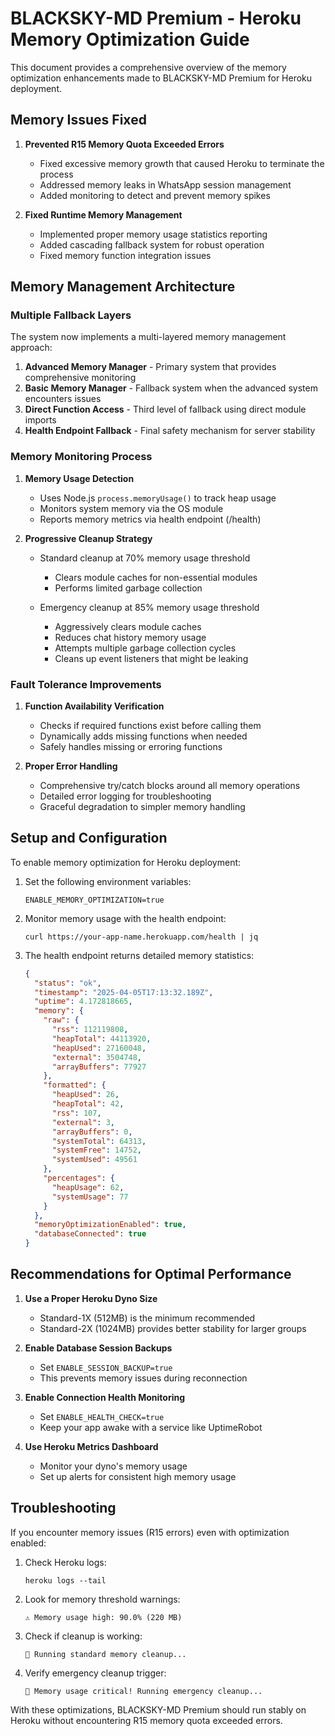 # BLACKSKY-MD Premium - Heroku Memory Optimization Guide

This document provides a comprehensive overview of the memory optimization enhancements made to BLACKSKY-MD Premium for Heroku deployment.

## Memory Issues Fixed

1. **Prevented R15 Memory Quota Exceeded Errors**
   - Fixed excessive memory growth that caused Heroku to terminate the process
   - Addressed memory leaks in WhatsApp session management
   - Added monitoring to detect and prevent memory spikes

2. **Fixed Runtime Memory Management**
   - Implemented proper memory usage statistics reporting
   - Added cascading fallback system for robust operation
   - Fixed memory function integration issues

## Memory Management Architecture

### Multiple Fallback Layers

The system now implements a multi-layered memory management approach:

1. **Advanced Memory Manager** - Primary system that provides comprehensive monitoring
2. **Basic Memory Manager** - Fallback system when the advanced system encounters issues
3. **Direct Function Access** - Third level of fallback using direct module imports
4. **Health Endpoint Fallback** - Final safety mechanism for server stability

### Memory Monitoring Process

1. **Memory Usage Detection**
   - Uses Node.js `process.memoryUsage()` to track heap usage
   - Monitors system memory via the OS module
   - Reports memory metrics via health endpoint (/health)

2. **Progressive Cleanup Strategy**
   - Standard cleanup at 70% memory usage threshold
     - Clears module caches for non-essential modules
     - Performs limited garbage collection
   
   - Emergency cleanup at 85% memory usage threshold
     - Aggressively clears module caches
     - Reduces chat history memory usage
     - Attempts multiple garbage collection cycles
     - Cleans up event listeners that might be leaking

### Fault Tolerance Improvements

1. **Function Availability Verification**
   - Checks if required functions exist before calling them
   - Dynamically adds missing functions when needed
   - Safely handles missing or erroring functions

2. **Proper Error Handling**
   - Comprehensive try/catch blocks around all memory operations
   - Detailed error logging for troubleshooting
   - Graceful degradation to simpler memory handling

## Setup and Configuration

To enable memory optimization for Heroku deployment:

1. Set the following environment variables:
   ```
   ENABLE_MEMORY_OPTIMIZATION=true
   ```

2. Monitor memory usage with the health endpoint:
   ```
   curl https://your-app-name.herokuapp.com/health | jq
   ```

3. The health endpoint returns detailed memory statistics:
   ```json
   {
     "status": "ok",
     "timestamp": "2025-04-05T17:13:32.189Z",
     "uptime": 4.172818665,
     "memory": {
       "raw": {
         "rss": 112119808,
         "heapTotal": 44113920,
         "heapUsed": 27160048,
         "external": 3504748,
         "arrayBuffers": 77927
       },
       "formatted": {
         "heapUsed": 26,
         "heapTotal": 42,
         "rss": 107,
         "external": 3,
         "arrayBuffers": 0,
         "systemTotal": 64313,
         "systemFree": 14752,
         "systemUsed": 49561
       },
       "percentages": {
         "heapUsage": 62,
         "systemUsage": 77
       }
     },
     "memoryOptimizationEnabled": true,
     "databaseConnected": true
   }
   ```

## Recommendations for Optimal Performance

1. **Use a Proper Heroku Dyno Size**
   - Standard-1X (512MB) is the minimum recommended
   - Standard-2X (1024MB) provides better stability for larger groups

2. **Enable Database Session Backups**
   - Set `ENABLE_SESSION_BACKUP=true` 
   - This prevents memory issues during reconnection

3. **Enable Connection Health Monitoring**
   - Set `ENABLE_HEALTH_CHECK=true`
   - Keep your app awake with a service like UptimeRobot

4. **Use Heroku Metrics Dashboard**
   - Monitor your dyno's memory usage
   - Set up alerts for consistent high memory usage

## Troubleshooting

If you encounter memory issues (R15 errors) even with optimization enabled:

1. Check Heroku logs:
   ```
   heroku logs --tail
   ```

2. Look for memory threshold warnings:
   ```
   ⚠️ Memory usage high: 90.0% (220 MB)
   ```

3. Check if cleanup is working:
   ```
   🧹 Running standard memory cleanup...
   ```

4. Verify emergency cleanup trigger:
   ```
   🚨 Memory usage critical! Running emergency cleanup...
   ```

With these optimizations, BLACKSKY-MD Premium should run stably on Heroku without encountering R15 memory quota exceeded errors.